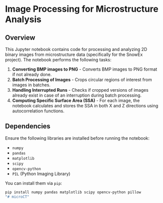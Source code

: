 # Image Processing for Microstructure Analysis

## Overview

This Jupyter notebook contains code for processing and analyzing 2D binary images from microstructure data (specifically for the SnowEx project). The notebook performs the following tasks:

1. **Converting BMP images to PNG** - Converts BMP images to PNG format if not already done.
2. **Batch Processing of Images** - Crops circular regions of interest from images in batches.
3. **Handling Interrupted Runs** - Checks if cropped versions of images already exist in case of an interruption during batch processing.
4. **Computing Specific Surface Area (SSA)** - For each image, the notebook calculates and stores the SSA in both X and Z directions using autocorrelation functions.

## Dependencies

Ensure the following libraries are installed before running the notebook:

- `numpy`
- `pandas`
- `matplotlib`
- `scipy`
- `opencv-python`
- `PIL` (Python Imaging Library)

You can install them via `pip`:

```bash
pip install numpy pandas matplotlib scipy opencv-python pillow
"# microCT" 

